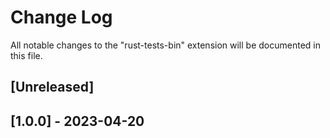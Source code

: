 # Change Log

All notable changes to the "rust-tests-bin" extension will be documented in this file.

## [Unreleased]

## [1.0.0] - 2023-04-20

